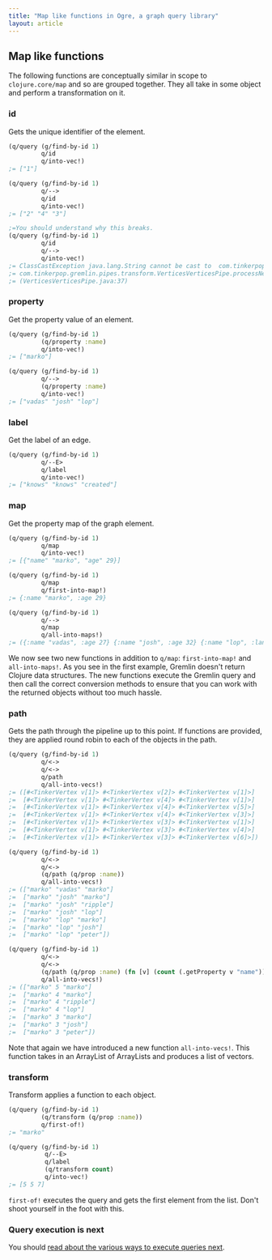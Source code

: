 ```yaml
---
title: "Map like functions in Ogre, a graph query library"
layout: article
---
```


## Map like functions

The following functions are conceptually similar in scope to
`clojure.core/map` and so are grouped together. They all take in some
object and perform a transformation on it.

### id

Gets the unique identifier of the element.

``` clojure
(q/query (g/find-by-id 1)
         q/id
         q/into-vec!)
;= ["1"]

(q/query (g/find-by-id 1)
         q/-->
         q/id
         q/into-vec!)
;= ["2" "4" "3"]

;=You should understand why this breaks.
(q/query (g/find-by-id 1)
         q/id
         q/-->         
         q/into-vec!)
;= ClassCastException java.lang.String cannot be cast to  com.tinkerpop.blueprints.Vertex  
;= com.tinkerpop.gremlin.pipes.transform.VerticesVerticesPipe.processNextStart 
;= (VerticesVerticesPipe.java:37)
```

### property

Get the property value of an element. 

``` clojure
(q/query (g/find-by-id 1)
         (q/property :name)
         q/into-vec!)
;= ["marko"]

(q/query (g/find-by-id 1)
         q/-->
         (q/property :name)
         q/into-vec!)
;= ["vadas" "josh" "lop"]
```


### label

Get the label of an edge.

``` clojure
(q/query (g/find-by-id 1)
         q/--E>
         q/label
         q/into-vec!)
;= ["knows" "knows" "created"]
``` 

### map

Get the property map of the graph element.

``` clojure
(q/query (g/find-by-id 1)
         q/map
         q/into-vec!)
;= [{"name" "marko", "age" 29}]

(q/query (g/find-by-id 1)
         q/map
         q/first-into-map!)
;= {:name "marko", :age 29}

(q/query (g/find-by-id 1)
         q/-->
         q/map
         q/all-into-maps!)
;= ({:name "vadas", :age 27} {:name "josh", :age 32} {:name "lop", :lang "java"})
``` 

We now see two new functions in addition to `q/map`: `first-into-map!`
and `all-into-maps!`. As you see in the first example, Gremlin doesn't
return Clojure data structures. The new functions execute the Gremlin
query and then call the correct conversion methods to ensure that you
can work with the returned objects without too much hassle.

### path

Gets the path through the pipeline up to this point. If functions are
provided, they are applied round robin to each of the objects in the
path. 

``` clojure
(q/query (g/find-by-id 1)
         q/<->
         q/<->
         q/path
         q/all-into-vecs!)
;= ([#<TinkerVertex v[1]> #<TinkerVertex v[2]> #<TinkerVertex v[1]>] 
;=  [#<TinkerVertex v[1]> #<TinkerVertex v[4]> #<TinkerVertex v[1]>] 
;=  [#<TinkerVertex v[1]> #<TinkerVertex v[4]> #<TinkerVertex v[5]>] 
;=  [#<TinkerVertex v[1]> #<TinkerVertex v[4]> #<TinkerVertex v[3]>] 
;=  [#<TinkerVertex v[1]> #<TinkerVertex v[3]> #<TinkerVertex v[1]>] 
;=  [#<TinkerVertex v[1]> #<TinkerVertex v[3]> #<TinkerVertex v[4]>] 
;=  [#<TinkerVertex v[1]> #<TinkerVertex v[3]> #<TinkerVertex v[6]>])         

(q/query (g/find-by-id 1)
         q/<->
         q/<->
         (q/path (q/prop :name))
         q/all-into-vecs!)
;= (["marko" "vadas" "marko"] 
;=  ["marko" "josh" "marko"] 
;=  ["marko" "josh" "ripple"] 
;=  ["marko" "josh" "lop"] 
;=  ["marko" "lop" "marko"] 
;=  ["marko" "lop" "josh"] 
;=  ["marko" "lop" "peter"])

(q/query (g/find-by-id 1)
         q/<->
         q/<->
         (q/path (q/prop :name) (fn [v] (count (.getProperty v "name"))))
         q/all-into-vecs!)
;= (["marko" 5 "marko"] 
;=  ["marko" 4 "marko"] 
;=  ["marko" 4 "ripple"] 
;=  ["marko" 4 "lop"] 
;=  ["marko" 3 "marko"] 
;=  ["marko" 3 "josh"] 
;=  ["marko" 3 "peter"])         
``` 

Note that again we have introduced a new function `all-into-vecs!`.
This function takes in an ArrayList of ArrayLists and produces a list
of vectors.

### transform

Transform applies a function to each object. 

``` clojure
(q/query (g/find-by-id 1)
         (q/transform (q/prop :name))
         q/first-of!)
;= "marko"         

(q/query (g/find-by-id 1)
          q/--E>
          q/label
          (q/transform count)
          q/into-vec!)         
;= [5 5 7]          
``` 

`first-of!` executes the query and gets the first element from the
list. Don't shoot yourself in the foot with this. 

### Query execution is next

You should [read about the various ways to execute queries next](/articles/query.html). 
